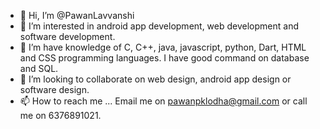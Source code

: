 - 👋 Hi, I’m @PawanLavvanshi
- 👀 I’m interested in android app development,  web development and software development.
- 🌱 I’m have knowledge of C, C++, java, javascript, python, Dart, HTML and CSS programming languages.
I have good command on database and SQL.
- 💞️ I’m looking to collaborate on web design, android app design or software design. 
- 📫 How to reach me ... Email me on pawanpklodha@gmail.com or call me on 6376891021.

<!---
PawanLavvanshi/PawanLavvanshi is a ✨ special ✨ repository because its `README.md` (this file) appears on your GitHub profile.
You can click the Preview link to take a look at your changes.
--->
